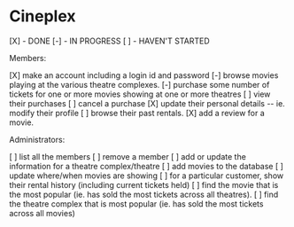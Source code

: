# Cineplex

[X] - DONE
[-] - IN PROGRESS
[ ] - HAVEN'T STARTED

Members:

[X] make an account including a login id and password
[-] browse movies playing at the various theatre complexes.
[-] purchase some number of tickets for one or more movies showing at one or more theatres
[ ] view their purchases
[ ] cancel a purchase
[X] update their personal details -- ie. modify their profile
[ ] browse their past rentals.
[X] add a review for a movie.


Administrators:

[ ] list all the members
[ ] remove a member
[ ] add or update the information for a theatre complex/theatre
[ ] add movies to the database
[ ] update where/when movies are showing
[ ] for a particular customer, show their rental history (including current tickets held)
[ ] find the movie that is the most popular (ie. has sold the most tickets across all theatres).
[ ] find the theatre complex that is most popular (ie. has sold the most tickets across all movies)

